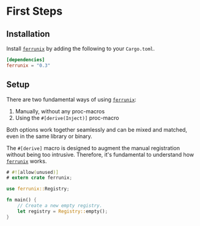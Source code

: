 # First Steps

## Installation

Install [`ferrunix`] by adding the following to your `Cargo.toml`.

```toml
[dependencies]
ferrunix = "0.3"
```

## Setup

There are two fundamental ways of using [`ferrunix`]:

1. Manually, without any proc-macros
2. Using the `#[derive(Inject)]` proc-macro

Both options work together seamlessly and can be mixed and matched, even in the
same library or binary.

The `#[derive]` macro is designed to augment the manual registration without
being too intrusive. Therefore, it's fundamental to understand how [`ferrunix`]
works.

```rust
# #![allow(unused)]
# extern crate ferrunix;

use ferrunix::Registry;

fn main() {
    // Create a new empty registry.
    let registry = Registry::empty();
}
```


[`ferrunix`]: https://github.com/Leandros/ferrunix

